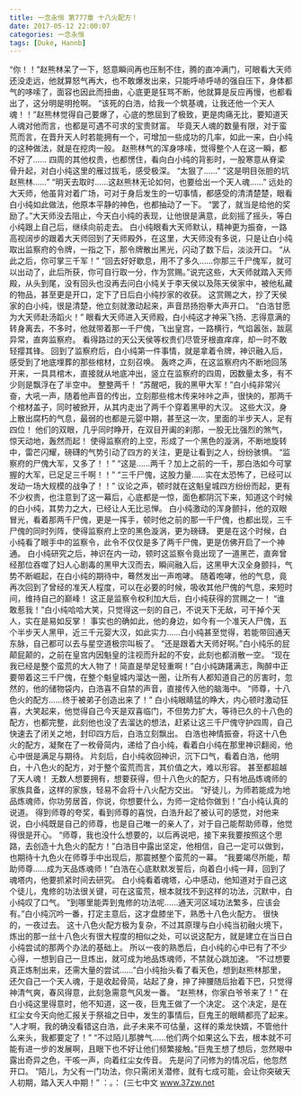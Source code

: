 ```yaml
---
title: 一念永恒 第777章 十八火配方！
date: 2017-05-12 22:00:07
categories: 一念永恒
tags: [Duke, Hannb]
---
```


“你！！”赵熊林呆了一下，怒意瞬间再也压制不住，腾的直冲满门，可眼看大天师还没走远，他就算怒气再大，也不敢爆发出来，只能呼哧呼哧的强自压下，身体都气的哆嗦了，面容也因此而扭曲，心底更是狂骂不断，他就算是反应再慢，也都看出了，这分明是明抢啊。
“该死的白浩，给我一个筑基魂，让我还他一个天人魂！！”赵熊林觉得自己要爆了，心底的憋屈到了极致，更是肉痛无比，要知道天人魂对他而言，也都是可遇不可求的宝贵财富。
毕竟天人魂的数量有限，对于蛮荒而言，在晋升天人时若能拥有一个，可增加一些成功的几率，如此一来，白小纯的这种做法，就是在挖肉一般。
赵熊林气的浑身哆嗦，觉得整个人在这一瞬，都不好了……
四周的其他权贵，也都愣住，看向白小纯的背影时，一股寒意从脊梁骨升起，对白小纯这里的雁过拔毛，感受极深。
“太狠了……”
“这是明目张胆的坑赵熊林……”
“明天去取时……这赵熊林无论如何，也要给出一个天人魂……”
远处的大天师，他虽背对着广场，可对于身后发生的一切事情，都感受的清清楚楚，眼看白小纯如此做法，他原本平静的神色，也都抽动了一下。
“罢了，就当是给他的奖励了。”大天师没去阻止，今天白小纯的表现，让他很是满意，此刻摇了摇头，等白小纯跟上自己后，继续向前走去。
白小纯眼看大天师默认，精神更为振奋，一路高视阔步的跟着大天师回到了天师殿外，在这里，大天师没有多说，只是让白小纯取出监察府的令牌，一指之下，那令牌散出黑光，闪动了数下后，淡淡开口。
“从此之后，你可掌三千军！”
“回去好好歇息，用不了多久……你那三千尸傀军，就可以出动了，此后所获，你可自行取一分，作为赏赐。”说完这些，大天师就踏入天师殿，从头到尾，没有回头也没再去问白小纯关于李天侯以及陈天侯家中，被他私藏的物品，甚至更是开口，定下了日后白小纯抄家的收获。
这赏赐之大，抄了天侯家的白小纯，很是清楚，他立刻就激动起来，声音昂扬抱拳大声开口。
“白浩甘愿为大天师赴汤蹈火！”
眼看大天师进入天师殿，白小纯这才神采飞扬、志得意满的转身离去，不多时，他就带着那一千尸傀，飞出皇宫，一路横行，气焰嚣张，跋扈异常，直奔监察府。
看得路过的天公天侯等权贵们尽管牙根直痒痒，却一时不敢轻撄其锋。
回到了监察府后，白小纯第一件事情，就是拿着令牌，神识融入后，感受到了地底埋葬的那些棺材，立刻召唤。
轰咚之声，在这监察府内不断地回荡开来，一具具棺木，直接就从地底冲出，竖立在监察府的四周，因数量太多，有不少则是飘浮在了半空中。
整整两千！
“苏醒吧，我的黑甲大军！”白小纯非常兴奋，大吼一声，随着他声音的传出，立刻那些棺木传来咔咔之声，很快的，那两千个棺材盖子，同时被掀开，从其内走出了两千个穿着黑甲的大汉。
这些大汉，身上散出腐朽的气息，最弱的也都是元婴中期，甚至这一次，里面的半步天人，足有四位！
他们的双眼，几乎同时睁开，在双目开阖的刹那，一股无比强烈的煞气，惊天动地，轰然而起！
使得监察府的上空，形成了一个黑色的漩涡，不断地旋转中，雷芒闪耀，磅礴的气势引动了四方的关注，更是让看到之人，纷纷骇惧。
“监察府的尸傀大军，又多了！！”
“这是……两千？加上之前的一千，那白浩如今可掌握的大军，已足足三千啊！！”
“三千尸傀，这股力量……实在太恐怖了，已经可以发动一场大规模的战争了！！”
议论之声，顿时就在这魁皇城四方纷纷而起，更有不少权贵，也注意到了这一幕后，心底都是一惊，面色都阴沉下来，知道这个时候的白小纯，其势力之大，已经让人无比忌惮。
白小纯激动的浑身颤抖，他的双眼冒光，看着那两千尸傀，更是一挥手，顿时他之前的那一千尸傀，也都出现，三千尸傀的同时列阵，使得监察府上空的黑色漩涡，更为磅礴。
更是在这个时候，白小纯看了眼手中的监察令，此令不仅仅是多了两千尸傀，更是仿佛开启了一个神通。
白小纯研究之后，神识在内一动，顿时这监察令竟出现了一道黑芒，直奔曾经那位吞噬了妇人心剧毒的黑甲大汉而去，瞬间融入后，这黑甲大汉全身颤抖，气势不断崛起，在白小纯的期待中，蓦然发出一声咆哮。
随着咆哮，他的气息，竟再次回到了曾经的准天人程度，可以在必要的时候，吸收其他尸傀的气息，来短时间，维持自己的巅峰！
这正是监察令权利加大后，白小纯获得的赏赐之一！
“谁敢惹我！”白小纯哈哈大笑，只觉得这一刻的自己，不说天下无敌，可干掉个天人，实在是易如反掌！
事实也的确如此，他的身边，如今有一个准天人尸傀，五个半步天人黑甲，近三千元婴大汉，如此实力……白小纯甚至觉得，若能带回通天东脉，自己都可以去与星空道极宗叫板了。
“还是跟着大天师好啊。”白小纯乐的屁颠屁颠的，之前在皇宫内因魁皇的注视而升起的不安，此刻也都消散一空。
“现在我已经是整个蛮荒的大人物了！简直是举足轻重啊！”白小纯踌躇满志，陶醉中正要带着这三千尸傀，在整个魁皇城内溜达一圈，让所有人都知道自己的厉害时，忽然的，他的储物袋内，白浩喜不自禁的声音，直接传入他的脑海中。
“师尊，十八色火的配方……终于被弟子创造出来了！”
白小纯眼睛猛的睁大，内心顿时激动狂喜，大笑起来，他觉得自己今天是双喜临门，不但势力扩大，等待已久的十八色的配方，也都完整，此刻他也没了去溜达的想法，赶紧让这三千尸傀守护四周，自己快速去了闭关之地，封印四方后，白浩立刻飘出。
白浩也神情振奋，将这十八色火的配方，凝聚在了一枚骨简内，递给了白小纯，看着白小纯在那里神识翻阅，他心中很是满足与期待。
片刻后，白小纯收回神识，沉下口气，看着白浩，他明白，十八色火的配方，对于整个蛮荒而言，其价值之大，难以形容。
甚至都超越了天人魂！
无数人想要拥有，想要获得，但十八色火的配方，只有地品炼魂师的家族具备，这样的家族，轻易不会将十八火配方交出。
“好徒儿，为师若能成为地品炼魂师，你功劳居首，你说，你想要什么，为师一定给你做到！”白小纯认真的说道。
得到师尊的夸奖，看到师尊的喜悦，白浩升起了被认可的感觉，对他来说，白小纯既是自己的师尊，也是自己唯一的亲人了，对于自己能帮助师尊，他觉得很是开心。
“师尊，我也没什么想要的，以后再说吧，接下来我要按照这个思路，去创造十九色火的配方！”白浩目中露出坚定，他相信，自己一定可以做到，也期待十九色火在师尊手中出现后，那震撼整个蛮荒的一幕。
“我要竭尽所能，帮助师尊……成为天品炼魂师！”白浩在心底默默发誓后，向着白小纯一拜，回到了魂塔内，他要抓紧时间去研究。
白小纯看着魂塔，心中感动，他知道对于自己这个徒儿，鬼修的功法很关键，可在这蛮荒，根本就找不到这样的功法，沉默中，白小纯叹了口气。
“到哪里能弄到鬼修的功法呢……通天河区域功法繁多，应该会有。”白小纯沉吟一番，打定主意后，这才盘膝坐下，熟悉十八色火配方。
很快的，一夜过去。
这十八色火配方极为复杂，不过其原理与白小纯当初融火境下，炼出的那一丝十八色火有很大程度的相似之处，可以说这配方，就是建立在当日白小纯尝试的那两个办法的基础上。
所以一夜的熟悉后，白小纯的心中已有了不少心得，一想到自己一旦炼出，就可成为地品炼魂师，不禁就心跳加速。
“不过想要真正炼制出来，还需大量的尝试……”白小纯抬头看了看天色，想到赵熊林那里，还欠自己一个天人魂，于是收起骨简，站起了身，抻了抻腰随后抬着下巴，只觉得神清气爽，春风得意，此刻急需意气风发一番。
“赵熊林，你家白爷爷来了！”
在白小纯这里得意时，他不知道，这一夜，巨鬼王做了一个决定。
这个决定，是在红尘女今天向他汇报关于祭祖之日中，发生的事情后，巨鬼王的眼睛都亮了起来。
“人才啊，我的确没看错这白浩，此子未来不可估量，这样的乘龙快婿，不管他什么来头，我都要定了！”
“不过陌儿那脾气……他们两个如果这么下去，根本就不可能有进一步的发展啊，且眼下也不好让他们频繁接触。”巨鬼王想了想后，忽然眼中露出奇异之色，干咳一声，向着红尘女传音。
先是问了问修为的情况后，他忽然开口。
“陌儿，为父有一门功法，你只需闭关潜修，就有七成可能，会让你突破天人初期，踏入天人中期！”
：。：
(三七中文 www.37zw.net